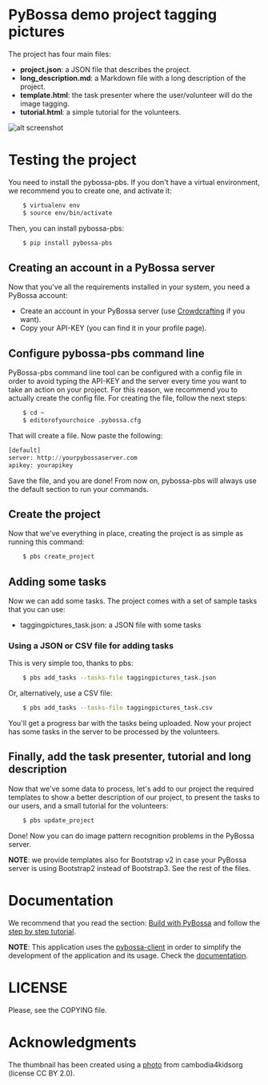 PyBossa demo project tagging pictures
=====================================

The project has four main files:

* **project.json**: a JSON file that describes the project.
* **long_description.md**: a Markdown file with a long description of the
  project.
* **template.html**: the task presenter where the user/volunteer will do the image
  tagging.
* **tutorial.html**: a simple tutorial for the volunteers.

![alt screenshot](http://i.imgur.com/RFfU4uT.png)

Testing the project
===================

You need to install the pybossa-pbs. If you don't have a virtual environment,
we recommend you to create one, and activate it:

```bash
    $ virtualenv env
    $ source env/bin/activate
```

Then, you can install pybossa-pbs:

```bash
    $ pip install pybossa-pbs
```

## Creating an account in a PyBossa server
Now that you've all the requirements installed in your system, you need
a PyBossa account:

*  Create an account in your PyBossa server (use [Crowdcrafting](http://crowdcrafting.org) if you want).
*  Copy your API-KEY (you can find it in your profile page).

## Configure pybossa-pbs command line

PyBossa-pbs command line tool can be configured with a config file in order to
avoid typing the API-KEY and the server every time you want to take an action
on your project. For this reason, we recommend you to actually create the
config file. For creating the file, follow the next steps:

```bash
    $ cd ~
    $ editorofyourchoice .pybossa.cfg
```

That will create a file. Now paste the following:

```python
[default]
server: http://yourpybossaserver.com
apikey: yourapikey
```

Save the file, and you are done! From now on, pybossa-pbs will always use the
default section to run your commands.

## Create the project

Now that we've everything in place, creating the project is as simple as
running this command:

```bash
    $ pbs create_project
```

## Adding some tasks

Now we can add some tasks. The project comes with a set of sample tasks that you
can use:

 * taggingpictures_task.json: a JSON file with some tasks

### Using a JSON or CSV file for adding tasks

This is very simple too, thanks to pbs:

```bash
    $ pbs add_tasks --tasks-file taggingpictures_task.json
```
Or, alternatively, use a CSV file:

```bash
    $ pbs add_tasks --tasks-file taggingpictures_task.csv
```
You'll get a progress bar with the tasks being uploaded. Now your project has
some tasks in the server to be processed by the volunteers.

## Finally, add the task presenter, tutorial and long description

Now that we've some data to process, let's add to our project the required
templates to show a better description of our project, to present the tasks to
our users, and a small tutorial for the volunteers:

```bash
    $ pbs update_project
```

Done! Now you can do image pattern recognition problems in the PyBossa server.

**NOTE**: we provide templates also for Bootstrap v2 in case your PyBossa
server is using Bootstrap2 instead of Bootstrap3. See the rest of the files.

Documentation
=============

We recommend that you read the section: [Build with PyBossa](http://docs.pybossa.com/en/latest/build_with_pybossa.html) and follow the [step by step tutorial](http://docs.pybossa.com/en/latest/user/tutorial.html).

**NOTE**: This application uses the [pybossa-client](https://pypi.python.org/pypi/pybossa-client) in order to simplify the development of the application and its usage. Check the [documentation](http://pythonhosted.org/pybossa-client/).

LICENSE
=======

Please, see the COPYING file.

Acknowledgments
===============
The thumbnail has been created using a [photo](http://www.flickr.com/photos/cambodia4kidsorg/260004685/in/photostream/) from cambodia4kidsorg (license CC BY 2.0). 
